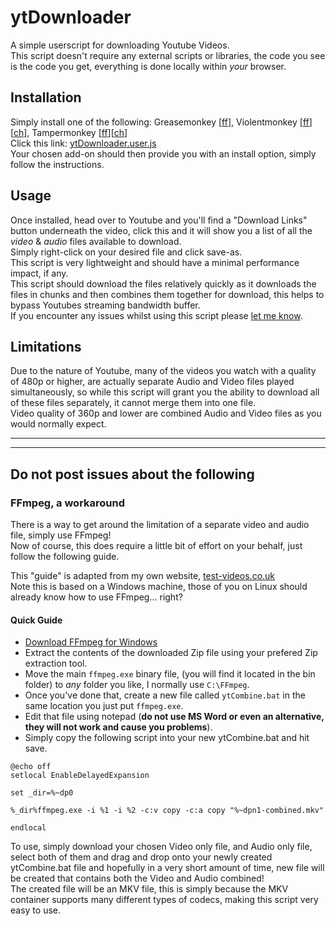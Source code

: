 # ytDownloader
A simple userscript for downloading Youtube Videos.  
This script doesn't require any external scripts or libraries, the code you see is the code you get, everything is done locally within _your_ browser.

## Installation
Simply install one of the following: Greasemonkey [[ff][FF Greasemonkey]], Violentmonkey [[ff][FF Violentmonkey]][[ch][Ch Violentmonkey]], Tampermonkey [[ff][FF Tampermonkey]][[ch][Ch Tampermonkey]]  
Click this link: [ytDownloader.user.js](https://github.com/xmillsa/ytDownloader/raw/master/src/ytDownloader.user.js)  
Your chosen add-on should then provide you with an install option, simply follow the instructions.

## Usage
Once installed, head over to Youtube and you'll find a "Download Links" button underneath the video, click this and it will show you a list of all the _video_ & _audio_ files available to download.  
Simply right-click on your desired file and click save-as.  
This script is very lightweight and should have a minimal performance impact, if any.  
This script should download the files relatively quickly as it downloads the files in chunks and then combines them together for download, this helps to bypass Youtubes streaming bandwidth buffer.  
If you encounter any issues whilst using this script please [let me know](https://github.com/xmillsa/ytDownloader).  

## Limitations
Due to the nature of Youtube, many of the videos you watch with a quality of 480p or higher, are actually separate Audio and Video files played simultaneously, so while this script will grant you the ability to download all of these files separately, it cannot merge them into one file.  
Video quality of 360p and lower are combined Audio and Video files as you would normally expect.

---
---
## Do not post issues about the following

### FFmpeg, a workaround
There is a way to get around the limitation of a separate video and audio file, simply use FFmpeg!  
Now of course, this does require a little bit of effort on your behalf, just follow the following guide.  

This "guide" is adapted from my own website, [test-videos.co.uk][My FFmpeg Setup]  
Note this is based on a Windows machine, those of you on Linux should already know how to use FFmpeg... right?  

#### Quick Guide
- [Download FFmpeg for Windows](https://ffmpeg.zeranoe.com/builds/ "Zeranoe FFmpeg Builds, Download Page")
- Extract the contents of the downloaded Zip file using your prefered Zip extraction tool.
- Move the main `ffmpeg.exe` binary file, (you will find it located in the bin folder) to _any_ folder you like, I normally use `C:\FFmpeg`.
- Once you've done that, create a new file called `ytCombine.bat` in the same location you just put `ffmpeg.exe`.
- Edit that file using notepad (**do not use MS Word or even an alternative, they will not work and cause you problems**).
- Simply copy the following script into your new ytCombine.bat and hit save.

```
@echo off
setlocal EnableDelayedExpansion

set _dir=%~dp0

%_dir%ffmpeg.exe -i %1 -i %2 -c:v copy -c:a copy "%~dpn1-combined.mkv"

endlocal
```

To use, simply download your chosen Video only file, and Audio only file, select both of them and drag and drop onto your newly created ytCombine.bat file and hopefully in a very short amount of time, new file will be created that contains both the Video and Audio combined!  
The created file will be an MKV file, this is simply because the MKV container supports many different types of codecs, making this script very easy to use.

[FF Greasemonkey]: https://addons.mozilla.org/en-GB/firefox/addon/greasemonkey/ "Greasemonkey for Firefox"
[FF Violentmonkey]: https://addons.mozilla.org/en-GB/firefox/addon/violentmonkey/ "Violentmonkey for Firefox"
[FF Tampermonkey]: https://addons.mozilla.org/en-GB/firefox/addon/tampermonkey/ "Tampermonkey for Firefox"
[Ch Violentmonkey]: https://chrome.google.com/webstore/detail/violentmonkey/jinjaccalgkegednnccohejagnlnfdag "Violentmonkey for Chrome"
[Ch Tampermonkey]: https://chrome.google.com/webstore/detail/tampermonkey/dhdgffkkebhmkfjojejmpbldmpobfkfo "Tampermonkey for Chrome"
[My FFmpeg Setup]: https://test-videos.co.uk/posts/my-ffmpeg-setup